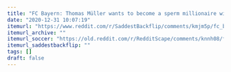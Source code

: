 ```yaml
---
title: "FC Bayern: Thomas Müller wants to become a sperm millionaire with insemination station"
date: "2020-12-31 10:07:19"
itemurl: "https://www.reddit.com/r/SaddestBackflip/comments/kmjm5p/fc_bayern_thomas_m%C3%BCller_wants_to_become_a_sperm/"
itemurl_archive: ""
itemurl_soccer: "https://old.reddit.com/r/RedditScape/comments/knnh08/fc_bayern_thomas_müller_wants_to_become_a_sperm/"
itemurl_saddestbackflip: ""
tags: []
draft: false
---
```

